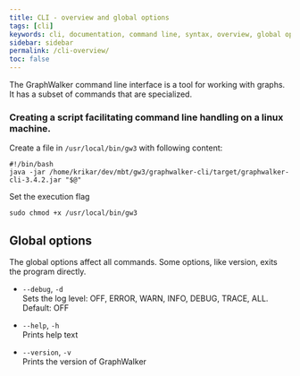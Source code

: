 ```yaml
---
title: CLI - overview and global options
tags: [cli]
keywords: cli, documentation, command line, syntax, overview, global options
sidebar: sidebar
permalink: /cli-overview/
toc: false
---
```



The GraphWalker command line interface is a tool for working with graphs. It has a subset of commands that are specialized.


### Creating a script facilitating command line handling on a linux machine.

Create a file in `/usr/local/bin/gw3` with following content:

```
#!/bin/bash
java -jar /home/krikar/dev/mbt/gw3/graphwalker-cli/target/graphwalker-cli-3.4.2.jar "$@"
```

Set the execution flag

```
sudo chmod +x /usr/local/bin/gw3
```

## Global options

The global options affect all commands. Some options, like version, exits the program directly.

* `--debug`, `-d`<br>
Sets the log level: OFF, ERROR, WARN, INFO, DEBUG, TRACE, ALL.
Default: OFF<br>

* `--help`, `-h`<br>
Prints help text

* `--version`, `-v`<br>
Prints the version of GraphWalker

